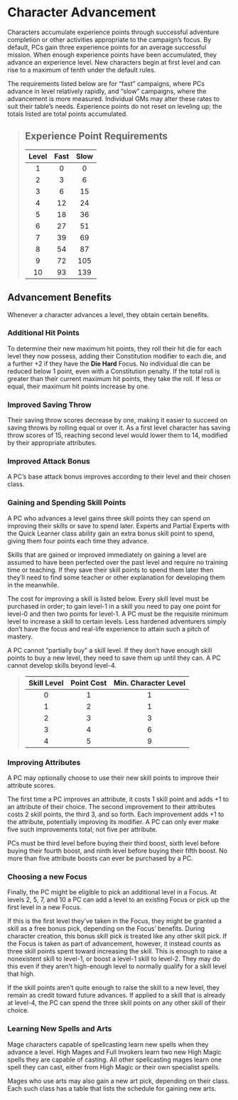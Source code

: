 # Character Advancement

Characters accumulate experience points through successful adventure completion or other activities appropriate to the campaign’s
focus. By default, PCs gain three experience points for an average
successful mission. When enough experience points have been accumulated, they advance an experience level. New characters begin at
first level and can rise to a maximum of tenth under the default rules.

The requirements listed below are for “fast” campaigns, where PCs
advance in level relatively rapidly, and “slow” campaigns, where the
advancement is more measured. Individual GMs may alter these rates
to suit their table’s needs. Experience points do not reset on leveling
up; the totals listed are total points accumulated.

<blockquote class="table">

## Experience Point Requirements
| Level | Fast  | Slow  |
| :---: | :---: | :---: |
|   1   |   0   |   0   |
|   2   |   3   |   6   |
|   3   |   6   |  15   |
|   4   |  12   |  24   |
|   5   |  18   |  36   |
|   6   |  27   |  51   |
|   7   |  39   |  69   |
|   8   |  54   |  87   |
|   9   |  72   |  105  |
|  10   |  93   |  139  |

</blockquote>

## Advancement Benefits

Whenever a character advances a level, they obtain certain benefits.

### Additional Hit Points

To determine their new maximum hit points, they roll their hit die for
each level they now possess, adding their Constitution modifier to
each die, and a further +2 if they have the **Die Hard** Focus. No
individual die can be reduced below 1 point, even with a Constitution penalty. If the total roll is greater than their current maximum
hit points, they take the roll. If less or equal, their maximum hit points
increase by one.

### Improved Saving Throw

Their saving throw scores decrease by one, making it easier to succeed on saving throws by rolling equal or over it. As a first level
character has saving throw scores of 15, reaching second level would
lower them to 14, modified by their appropriate attributes.

### Improved Attack Bonus

A PC’s base attack bonus improves according to their level and their
chosen class.

### Gaining and Spending Skill Points

A PC who advances a level gains three skill points they can spend
on improving their skills or save to spend later. Experts and Partial
Experts with the Quick Learner class ability gain an extra bonus
skill point to spend, giving them four points each time they advance.

Skills that are gained or improved immediately on gaining a level
are assumed to have been perfected over the past level and require
no training time or teaching. If they save their skill points to spend
them later then they’ll need to find some teacher or other explanation
for developing them in the meanwhile.

The cost for improving a skill is listed below. Every skill level must
be purchased in order; to gain level-1 in a skill you need to pay one
point for level-0 and then two points for level-1. A PC must be the
requisite minimum level to increase a skill to certain levels. Less hardened adventurers simply don’t have the focus and real-life experience
to attain such a pitch of mastery.

A PC cannot “partially buy” a skill level. If they don’t have enough
skill points to buy a new level, they need to save them up until they
can. A PC cannot develop skills beyond level-4.

<blockquote class="table">

| Skill Level | Point Cost | Min. Character Level |
| :---------: | :--------: | :------------------: |
|      0      |     1      |          1           |
|      1      |     2      |          1           |
|      2      |     3      |          3           |
|      3      |     4      |          6           |
|      4      |     5      |          9           |

</blockquote>

### Improving Attributes

A PC may optionally choose to use their new skill points to improve
their attribute scores.

The first time a PC improves an attribute, it costs 1 skill point and
adds +1 to an attribute of their choice. The second improvement to
their attributes costs 2 skill points, the third 3, and so forth. Each improvement adds +1 to the attribute, potentially improving its modifier.
A PC can only ever make five such improvements total; not five per
attribute.

PCs must be third level before buying their third boost, sixth level
before buying their fourth boost, and ninth level before buying their
fifth boost. No more than five attribute boosts can ever be purchased
by a PC.

### Choosing a new Focus

Finally, the PC might be eligible to pick an additional level in a Focus.
At levels 2, 5, 7, and 10 a PC can add a level to an existing Focus
or pick up the first level in a new Focus.

If this is the first level they’ve taken in the Focus, they might be
granted a skill as a free bonus pick, depending on the Focus’ benefits.
During character creation, this bonus skill pick is treated like any other
skill pick. If the Focus is taken as part of advancement, however, it
instead counts as three skill points spent toward increasing the skill.
This is enough to raise a nonexistent skill to level-1, or boost a level-1
skill to level-2. They may do this even if they aren’t high-enough level
to normally qualify for a skill level that high.

If the skill points aren’t quite enough to raise the skill to a new
level, they remain as credit toward future advances. If applied to a
skill that is already at level-4, the PC can spend the three skill points
on any other skill of their choice.

### Learning New Spells and Arts

Mage characters capable of spellcasting learn new spells when
they advance a level. High Mages and Full Invokers learn two new
High Magic spells they are capable of casting. All other spellcasting
mages learn one spell they can cast, either from High Magic or their
own specialist spells.

Mages who use arts may also gain a new art pick, depending
on their class. Each such class has a table that lists the schedule for
gaining new arts.
